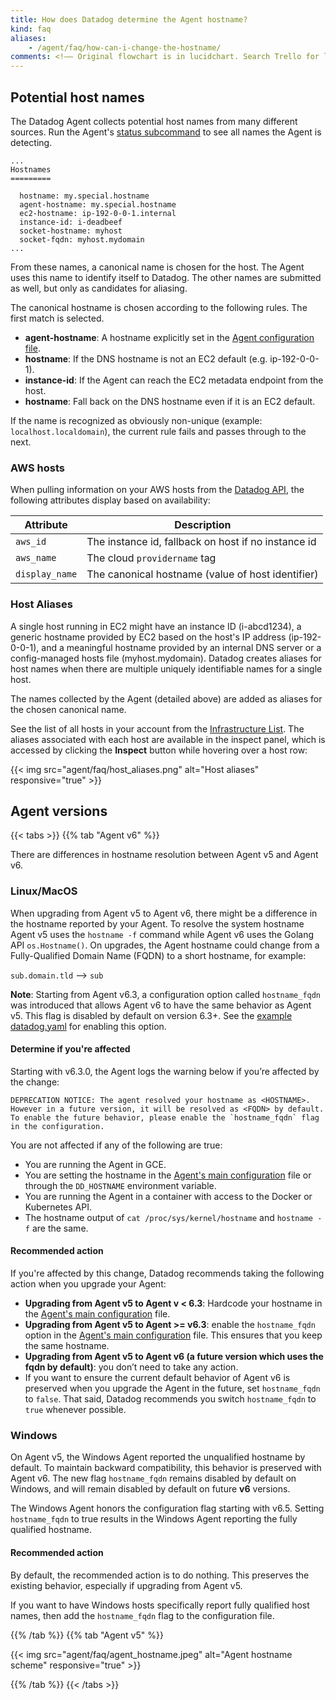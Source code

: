 ```yaml
---
title: How does Datadog determine the Agent hostname?
kind: faq
aliases:
    - /agent/faq/how-can-i-change-the-hostname/
comments: <!–– Original flowchart is in lucidchart. Search Trello for link or ask Grant. ––>
---
```


## Potential host names

The Datadog Agent collects potential host names from many different sources. Run the Agent's [status subcommand][1] to see all names the Agent is detecting.
```text
...
Hostnames
=========

  hostname: my.special.hostname
  agent-hostname: my.special.hostname
  ec2-hostname: ip-192-0-0-1.internal
  instance-id: i-deadbeef
  socket-hostname: myhost
  socket-fqdn: myhost.mydomain
...
```

From these names, a canonical name is chosen for the host. The Agent uses this name to identify itself to Datadog. The other names are submitted as well, but only as candidates for aliasing.

The canonical hostname is chosen according to the following rules. The first match is selected.

* **agent-hostname**: A hostname explicitly set in the [Agent configuration file][2].
* **hostname**: If the DNS hostname is not an EC2 default (e.g. ip-192-0-0-1).
* **instance-id**: If the Agent can reach the EC2 metadata endpoint from the host.
* **hostname**: Fall back on the DNS hostname even if it is an EC2 default.

If the name is recognized as obviously non-unique (example: `localhost.localdomain`), the current rule fails and passes through to the next.

### AWS hosts

When pulling information on your AWS hosts from the [Datadog API][3], the following attributes display based on availability:

| Attribute      | Description                                         |
|----------------|-----------------------------------------------------|
| `aws_id`       | The instance id, fallback on host if no instance id |
| `aws_name`     | The cloud `providername` tag                        |
| `display_name` | The canonical hostname (value of host identifier)   |

### Host Aliases

A single host running in EC2 might have an instance ID (i-abcd1234), a generic hostname provided by EC2 based on the host's IP address (ip-192-0-0-1), and a meaningful hostname provided by an internal DNS server or a config-managed hosts file (myhost.mydomain). Datadog creates aliases for host names when there are multiple uniquely identifiable names for a single host.

The names collected by the Agent (detailed above) are added as aliases for the chosen canonical name.

See the list of all hosts in your account from the [Infrastructure List][4]. The aliases associated with each host are available in the inspect panel, which is accessed by clicking the **Inspect** button while hovering over a host row:

{{< img src="agent/faq/host_aliases.png" alt="Host aliases" responsive="true" >}}

## Agent versions

{{< tabs >}}
{{% tab "Agent v6" %}}

There are differences in hostname resolution between Agent v5 and Agent v6.

### Linux/MacOS

When upgrading from Agent v5 to Agent v6, there might be a difference in the hostname reported by your Agent. To resolve the system hostname Agent v5 uses the `hostname -f` command while Agent v6 uses the Golang API `os.Hostname()`. On upgrades, the Agent hostname could change from a Fully-Qualified Domain Name (FQDN) to a short hostname, for example:

`sub.domain.tld` --> `sub`

**Note**: Starting from Agent v6.3, a configuration option called `hostname_fqdn` was introduced that allows Agent v6 to have the same behavior as Agent v5. This flag is disabled by default on version 6.3+. See the [example datadog.yaml][1] for enabling this option.

#### Determine if you're affected

Starting with v6.3.0, the Agent logs the warning below if you’re affected by the change:
```text
DEPRECATION NOTICE: The agent resolved your hostname as <HOSTNAME>. However in a future version, it will be resolved as <FQDN> by default. To enable the future behavior, please enable the `hostname_fqdn` flag in the configuration.
```

You are not affected if any of the following are true:

* You are running the Agent in GCE.
* You are setting the hostname in the [Agent's main configuration][2] file or through the `DD_HOSTNAME` environment variable.
* You are running the Agent in a container with access to the Docker or Kubernetes API.
* The hostname output of `cat /proc/sys/kernel/hostname` and `hostname -f` are the same.

#### Recommended action

If you're affected by this change, Datadog recommends taking the following action when you upgrade your Agent:

* **Upgrading from Agent v5 to Agent v < 6.3**: Hardcode your hostname in the [Agent's main configuration][2] file.
* **Upgrading from Agent v5 to Agent >= v6.3**: enable the `hostname_fqdn` option in the [Agent's main configuration][2] file. This ensures that you keep the same hostname.
* **Upgrading from Agent v5 to Agent v6 (a future version which uses the fqdn by default)**: you don’t need to take any action.
* If you want to ensure the current default behavior of Agent v6 is preserved when you upgrade the Agent in the future, set `hostname_fqdn` to `false`. That said, Datadog recommends you switch `hostname_fqdn` to `true` whenever possible.

### Windows

On Agent v5, the Windows Agent reported the unqualified hostname by default. To maintain backward compatibility, this behavior is preserved with Agent v6. The new flag `hostname_fqdn` remains disabled by default on Windows, and will remain disabled by default on future **v6** versions.

The Windows Agent honors the configuration flag starting with v6.5. Setting `hostname_fqdn` to true results in the Windows Agent reporting the fully qualified hostname.

#### Recommended action

By default, the recommended action is to do nothing. This preserves the existing behavior, especially if upgrading from Agent v5.

If you want to have Windows hosts specifically report fully qualified host names, then add the `hostname_fqdn` flag to the configuration file.


[1]: https://github.com/DataDog/datadog-agent/blob/master/pkg/config/config_template.yaml
[2]: /agent/guide/agent-configuration-files/#agent-main-configuration-file
{{% /tab %}}
{{% tab "Agent v5" %}}

{{< img src="agent/faq/agent_hostname.jpeg" alt="Agent hostname scheme" responsive="true" >}}

{{% /tab %}}
{{< /tabs >}}

[1]: /agent/guide/agent-commands/#agent-status-and-information
[2]: /agent/guide/agent-configuration-files/#agent-main-configuration-file
[3]: /api/#hosts
[4]: https://app.datadoghq.com/infrastructure
